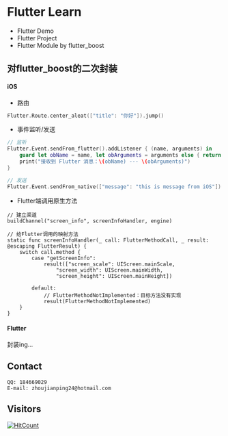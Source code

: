# Flutter Learn

- Flutter Demo
- Flutter Project
- Flutter Module by flutter_boost

## 对flutter_boost的二次封装
#### iOS

- 路由

```swift
Flutter.Route.center_aleat(["title": "你好"]).jump()
```

- 事件监听/发送

```swift
// 监听
Flutter.Event.sendFrom_flutter().addListener { (name, arguments) in
	guard let obName = name, let obArguments = arguments else { return }
	print("接收到 Flutter 消息：\(obName) --- \(obArguments)")
}

// 发送
Flutter.Event.sendFrom_native(["message": "this is message from iOS"]).send()
```

- Flutter端调用原生方法

```
// 建立渠道
buildChannel("screen_info", screenInfoHandler, engine)

// 给Flutter调用的映射方法
static func screenInfoHandler(_ call: FlutterMethodCall, _ result: @escaping FlutterResult) {
	switch call.method {
		case "getScreenInfo":
			result(["screen_scale": UIScreen.mainScale,
				"screen_width": UIScreen.mainWidth,
				"screen_height": UIScreen.mainHeight])
            
		default:
			// FlutterMethodNotImplemented：目标方法没有实现
			result(FlutterMethodNotImplemented)
	}
}
```

#### Flutter

封装ing...

## Contact

	QQ: 184669029
	E-mail: zhoujianping24@hotmail.com

## Visitors

[![HitCount](http://hits.dwyl.com/Rogue24/Rogue24.svg)](http://hits.dwyl.com/Rogue24/Rogue24)
